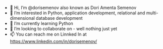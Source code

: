 - 👋 Hi, I’m @dorisemenov also known as Dori Amenta Semenov
- 👀 I’m interested in Python, application development, relational and multi-dimensional database development
- 🌱 I’m currently learning Python
- 💞️ I’m looking to collaborate on - well nothing just yet
- 📫 You can reach me on Linnked In at https://www.linkedin.com/in/dorisemenov/

<!---
dorisemenov/dorisemenov is a ✨ special ✨ repository because its `README.md` (this file) appears on your GitHub profile.
You can click the Preview link to take a look at your changes.
--->
